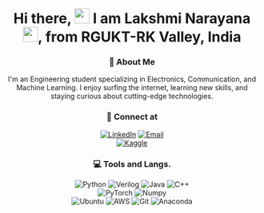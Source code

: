 <div align="center">
    <h1>Hi there, <img src="https://em-content.zobj.net/thumbs/120/apple/354/waving-hand_1f44b.png" width="30px" alt="wave"> I am Lakshmi Narayana <img src="https://em-content.zobj.net/thumbs/120/apple/354/smiling-face-with-smiling-eyes_1f60a.png" width="30px" alt="smile">, from RGUKT-RK Valley, India</h1>



### 🚀 About Me  
I'm an Engineering student specializing in Electronics, Communication, and Machine Learning. I enjoy surfing the internet, learning new skills, and staying curious about cutting-edge technologies.



### 🤝 Connect at  
<a href="https://www.linkedin.com/in/lakshmi-narayana-reddy-basireddy-485013254/" target="_blank"><img src="https://img.shields.io/badge/LinkedIn-0077B5?style=for-the-badge&logo=linkedin&logoColor=FFFFFF" alt="LinkedIn"/></a>
<a href="mailto:itsnarayanareddy@gmail.com"><img src="https://img.shields.io/badge/Email-D14836?style=for-the-badge&logo=gmail&logoColor=FFFFFF" alt="Email"/></a>  
<a href="https://www.kaggle.com/bnarayanareddy" target="_blank"><img src="https://img.shields.io/badge/Kaggle-20BEFF?style=for-the-badge&logo=kaggle&logoColor=FFFFFF" alt="Kaggle"/></a>



### 💻 Tools and Langs.  
<div>
    <img src="https://img.shields.io/badge/Python-3776AB?style=for-the-badge&logo=python&logoColor=FFFFFF" alt="Python"/>
    <img src="https://img.shields.io/badge/Verilog-00979D?style=for-the-badge&logo=verilog&logoColor=FFFFFF" alt="Verilog"/>
    <img src="https://img.shields.io/badge/Java-007396?style=for-the-badge&logo=java&logoColor=FFFFFF" alt="Java"/>
    <img src="https://img.shields.io/badge/C++-00599C?style=for-the-badge&logo=cplusplus&logoColor=FFFFFF" alt="C++"/>  
</div>
<div>
    <img src="https://img.shields.io/badge/PyTorch-EE4C2C?style=for-the-badge&logo=pytorch&logoColor=FFFFFF" alt="PyTorch"/>
    <img src="https://img.shields.io/badge/Numpy-013243?style=for-the-badge&logo=numpy&logoColor=FFFFFF" alt="Numpy"/>
</div>
<div>
    <img src="https://img.shields.io/badge/Ubuntu-E95420?style=for-the-badge&logo=ubuntu&logoColor=FFFFFF" alt="Ubuntu"/>
    <img src="https://img.shields.io/badge/AWS-232F3E?style=for-the-badge&logo=amazonwebservices&logoColor=FFFFFF" alt="AWS"/>
    <img src="https://img.shields.io/badge/Git-F05032?style=for-the-badge&logo=git&logoColor=FFFFFF" alt="Git"/>
    <img src="https://img.shields.io/badge/Anaconda-44A833?style=for-the-badge&logo=anaconda&logoColor=FFFFFF" alt="Anaconda"/>
</div>
<div>
    
</div>
